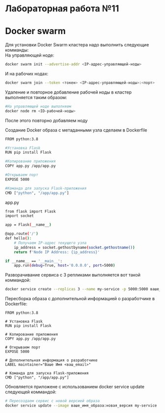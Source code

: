 # Лабораторная работа №11
# Docker swarm

Для установки Docker Swarm кластера надо выполнить следующие комманды:     
На управляющей ноде:   
```sh 
docker swarm init --advertise-addr <IP-адрес-управляющей-ноды>
```
И на рабочих нодах:   
```sh
docker swarm join --token <токен> <IP-адрес-управляющей-ноды>:<порт>
```

Удаление и повторное добавление рабочей ноды в кластер выполняется таким образом:
```sh
#На управляющей ноде выполняем   
docker node rm <ID-рабочей-ноды>   
```
После этого повторно добавляем ноду   

Создание Docker образа с метаданными узла сделаем в Dockerfile    
```sh
FROM python:3.8

#Установка Flask   
RUN pip install Flask

#Копирование приложения   
COPY app.py /app/app.py

#Открываем порт   
EXPOSE 5000

#Команда для запуска Flask-приложения   
CMD ["python", "/app/app.py"]
```

app.py
```sh
from flask import Flask
import socket

app = Flask(__name__)

@app.route('/')
def hello():
    # Получаем IP-адрес текущего узла
    ip_address = socket.gethostbyname(socket.gethostname())
    return f'Node IP Address: {ip_address}'

if __name__ == '__main__':
    app.run(debug=True, host='0.0.0.0', port=5000)

```
Разворачивание сервиса с 3 репликами выполняется вот такой коммандой:
```sh
docker service create --replicas 3 --name my-service -p 5000:5000 ваше_имя_образа
```

Пересборка образа с дополнительной информацией о разработчике в Dockerfile:

```
FROM python:3.8

# Установка Flask
RUN pip install Flask

# Копирование приложения
COPY app.py /app/app.py

# Открываем порт
EXPOSE 5000

# Дополнительная информация о разработчике
LABEL maintainer="Ваше Имя <ваш_email>"

# Команда для запуска Flask-приложения
CMD ["python", "/app/app.py"]
```
Обновляется приложене с использованием docker service update следующей коммандой:
```sh
# Пересоздаем сервис с новой версией образа
docker service update --image ваше_имя_образа:новая_версия my-service
```
